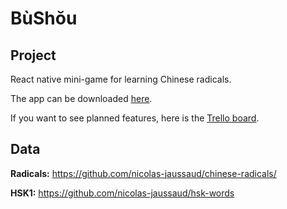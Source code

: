 # BùShŏu

## Project

React native mini-game for learning Chinese radicals.

The app can be downloaded [here](https://play.google.com/store/apps/details?id=com.surfzilla.bushou).

If you want to see planned features, here is the [Trello board](https://trello.com/b/4Ox5N6eP/bushou).

## Data

**Radicals:** https://github.com/nicolas-jaussaud/chinese-radicals/ 

**HSK1:** https://github.com/nicolas-jaussaud/hsk-words

